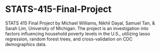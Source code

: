 # STATS-415-Final-Project
 STATS 415 Final Project by Michael Williams, Nikhil Dayal, Samuel Tan, & Sarah Lim, University of Michigan. The project is an investigation into factors influencing household poverty levels in the U.S., utilizing lasso regression, random forest trees, and cross-validation on CDC demographics data.
